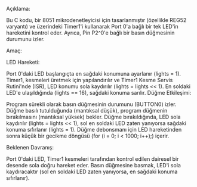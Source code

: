 
Açıklama:

Bu C kodu, bir 8051 mikrodenetleyicisi için tasarlanmıştır (özellikle REG52 varyantı) ve üzerindeki Timer1'i kullanarak Port 0'a bağlı bir tek LED'in hareketini kontrol eder. Ayrıca, Pin P2^0'e bağlı bir basın düğmesinin durumunu izler.

Amaç:

LED Hareketi:

Port 0'daki LED başlangıçta en sağdaki konumuna ayarlanır (lights = 1).
Timer1, kesmeleri üretmek için yapılandırılır ve Timer1 Kesme Servis Rutini'nde (ISR), LED konumu sola kaydırılır (lights = lights << 1). En soldaki LED'e ulaşıldığında (lights == 16), sağdaki konuma sarılır.
Düğme Etkileşimi:

Program sürekli olarak basın düğmesinin durumunu (BUTTON0) izler.
Düğme basılı tutulduğunda (mantıksal düşük), program düğmenin bırakılmasını (mantıksal yüksek) bekler.
Düğme bırakıldığında, LED sola kaydırılır (lights = lights << 1), sol en soldaki LED zaten yanıyorsa sağdaki konuma sıfırlanır (lights = 1).
Düğme debonsmanı için LED hareketinden sonra küçük bir gecikme döngüsü (for (i = 0; i < 1000; i++);) içerir.


Beklenen Davranış:

Port 0'daki LED, Timer1 kesmeleri tarafından kontrol edilen dairesel bir desende sola doğru hareket eder.
Basın düğmesine basmak, LED'i sola kaydıracaktır (sol en soldaki LED zaten yanıyorsa, en sağdaki konuma sıfırlanır).

